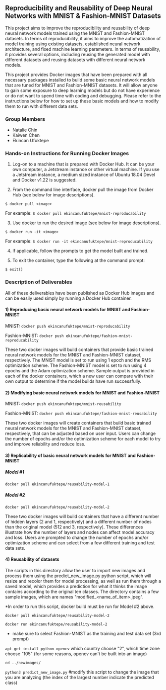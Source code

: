 ## Reproducibility and Reusability of Deep Neural Networks with MNIST & Fashion-MNIST Datasets

This project aims to improve the reproducibility and reusability of deep neural network models trained using the MNIST and Fashion-MNIST datasets. In terms of reproducibility, it aims to improve the automatization of model training using existing datasets, established neural network architecture, and fixed machine learning parameters. In terms of reusability, it provides several options, including reusing the generated model with different datasets and reusing datasets with different neural network models. 

This project provides Docker images that have been prepared with all necessary packages installed to build some basic neural network models that are tuned for MNIST and Fashion-MNIST datasets. It will allow anyone to gain some exposure to deep learning models but do not have experience or do not want to spend time with coding and debugging.  Please refer to the instructions below for how to set up these basic models and how to modify them to run with different data sets.

### Group Members
* Natalie Chin
* Kaiwen Chen
* Ekincan Ufuktepe

### Hands-on Instructions for Running Docker Images

1. Log-on to a machine that is prepared with Docker Hub.  It can be your own computer, a Jetstream instance or other virtual machine.  If you use a Jetstream instance, a medium sized instance of Ubuntu 18.04 Devel and Docker v1.22 is suggested.

2. From the command line interface, docker pull the image from Docker Hub (see below for image descriptions).

 `$ docker pull <image>`
 
 For example:  `$ docker pull ekincanufuktepe/mnist-reproducability`

3. Use docker to run the desired image (see below for image descriptions).

 `$ docker run -it <image>`
 
 For example:  `$ docker run -it ekincanufuktepe/mnist-reproducability`

4. If applicable, follow the prompts to get the model built and trained.

5. To exit the container, type the following at the command prompt:

 `$ exit()`

### Description of Deliverables
 
All of these deliverables have been published as Docker Hub images and can be easily used simply by running a Docker Hub container. 
  
#### 1) Reproducing basic neural network models for MNIST and Fashion-MNIST

MNIST: `docker push ekincanufuktepe/mnist-reproducability`

Fashion-MNIST: `docker push ekincanufuktepe/fashion-mnist-reproducability`

These two docker images will build containers that provide basic trained neural network models for the MNIST and Fashion-MNIST dataset, respectively.  The MNIST model is set to run using 1 epoch and the RMS optimization scheme.  The Fashion-MNIST model is set to run using 4 epochs and the Adam optimization scheme.  Sample output is provided in each of the docker containers, which a new user can compare with their own output to determine if the model builds have run successfully.

#### 2) Modifying basic neural network models for MNIST and Fashion-MNIST

MNIST: `docker push ekincanufuktepe/mnist-reusability`

Fashion-MNIST: `docker push ekincanufuktepe/fashion-mnist-reusability`

These two docker images will create containers that build basic trained neural network models for the MNIST and Fashion-MNIST dataset, respectively, that can be adjusted based on user input.  Users can change the number of epochs and/or the optimization scheme for each model to try and improve reliability and reduce loss.

#### 3) Replicability of basic neural network models for MNIST and Fashion-MNIST 

##### Model #1
`docker pull ekincanufuktepe/reusability-model-1`

##### Model #2
`docker pull ekincanufuktepe/reusability-model-2`

These two docker images will build containers that have a different number of hidden layers (2 and 1, respectively) and a different number of nodes than the original model (512 and 3, respectively).  These differences illustrate how the number of layers and nodes can affect model accuracy and loss.  Users are prompted to change the number of epochs and/or optimization scheme and can select from a few different training and test data sets.

#### 4) Reusability of datasets

The scripts in this directory allow the user to import new images and process them using the predict_new_image.py python script, which will resize and recolor them for model processing, as well as run them through a saved model, which provides a prediction for what it thinks the image  contains according to the original ten classes.  The directory contains a few sample images, which are names "modified_<name_of_item>.jpeg".

*In order to run this script, docker build must be run for Model #2 above.

 `docker pull ekincanufuktepe/reusability-model-2`

 `docker run ekincanufuktepe/reusability-model-2`
 
 - make sure to select Fashion-MNIST as the training and test data set (3rd prompt)

 `apt-get install python-opencv` which country choose "2", which time zone choose "105" (for some reasons, opencv can't be built into an image)
 
 `cd ../newimages/`

 `python3 predict_new_image.py` #modify this script to change the image that you are analyzing
(the index of the largest number indicate the predicted class) 
